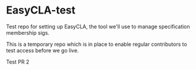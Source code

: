 # EasyCLA-test
Test repo for setting up EasyCLA, the tool we'll use to manage specification membership sigs.

This is a temporary repo which is in place to enable regular contributors to test access before we go live.

Test PR 2
